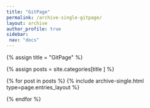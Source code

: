 ```yaml
---
title: "GitPage"
permalink: /archive-single-gitpage/
layout: archive
author_profile: true
sidebar:
 nav: "docs"
---
```




{% assign title = "GitPage" %}

{% assign posts = site.categories[title ] %} 

{% for post in posts %} {% include archive-single.html type=page.entries_layout %}

{% endfor %}


